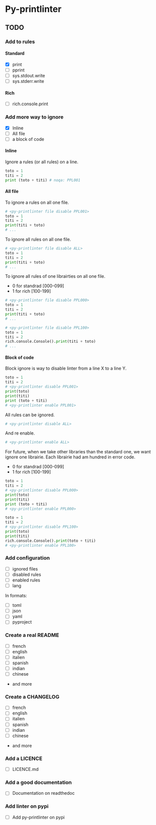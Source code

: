 # Py-printlinter

## TODO

### Add to rules

#### Standard

- [x] print <!-- PPL001 -->
- [ ] pprint <!-- PPL002 -->
- [ ] sys.stdout.write <!-- PPL003 -->
- [ ] sys.stderr.write <!-- PPL004 -->

#### Rich

- [ ] rich.console.print <!-- PPL101 -->

### Add more way to ignore

- [x] Inline
- [ ] All file
- [ ] a block of code

#### Inline

Ignore a rules (or all rules) on a line.

```python
toto = 1
titi = 2
print (toto + titi) # noqa: PPL001
```

#### All file

To ignore a rules on all one file.

```python
# <py-printlinter file disable PPL001>
toto = 1
titi = 2
print(titi + toto)
# ...
```

To ignore all rules on all one file.

```python
# <py-printlinter file disable ALL>
toto = 1
titi = 2
print(titi + toto)
# ...
```

To ignore all rules of one librairties on all one file.

- 0 for standrad [000-099]
- 1 for rich [100-199]

```python
# <py-printlinter file disable PPL000>
toto = 1
titi = 2
print(titi + toto)
# ...
```

```python
# <py-printlinter file disable PPL100>
toto = 1
titi = 2
rich.console.Console().print(titi + toto)
# ...
```

#### Block of code

Block ignore is way to disable linter from a line X to a line Y.

```python
toto = 1
titi = 2
# <py-printlinter disable PPL001>
print(toto)
print(titi)
print (toto + titi)
# <py-printlinter enable PPL001>
```

All rules can be ignored.

```python
# <py-printlinter disable ALL>
```

And re enable.

```python
# <py-printlinter enable ALL>
```

For future, when we take other libraries than the standard one, we want ignore one
librairie. Each librairie had am hundred in error code.

- 0 for standrad [000-099]
- 1 for rich [100-199]

```python
toto = 1
titi = 2
# <py-printlinter disable PPL000>
print(toto)
print(titi)
print (toto + titi)
# <py-printlinter enable PPL000>
```

```python
toto = 1
titi = 2
# <py-printlinter disable PPL100>
print(toto)
print(titi)
rich.console.Console().print(toto + titi)
# <py-printlinter enable PPL100>
```

### Add configuration

- [ ] ignored files
- [ ] disabled rules
- [ ] enabled rules
- [ ] lang

In formats:

- [ ] toml
- [ ] json
- [ ] yaml
- [ ] pyproject

### Create a real README

- [ ] french
- [ ] english
- [ ] italien
- [ ] spanish
- [ ] indian
- [ ] chinese
- and more

### Create a CHANGELOG

- [ ] french
- [ ] english
- [ ] italien
- [ ] spanish
- [ ] indian
- [ ] chinese
- and more

### Add a LICENCE

- [ ] LICENCE.md

### Add a good documentation

- [ ] Documentation on readthedoc

### Add linter on pypi

- [ ] Add py-printlinter on pypi
